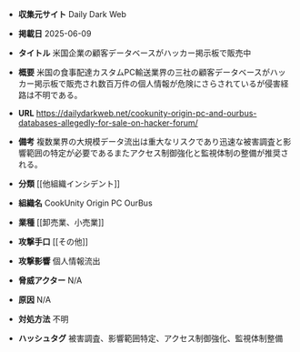 - **収集元サイト**
Daily Dark Web

- **掲載日**
2025-06-09

- **タイトル**
米国企業の顧客データベースがハッカー掲示板で販売中

- **概要**
米国の食事配達カスタムPC輸送業界の三社の顧客データベースがハッカー掲示板で販売され数百万件の個人情報が危険にさらされているが侵害経路は不明である。

- **URL**
https://dailydarkweb.net/cookunity-origin-pc-and-ourbus-databases-allegedly-for-sale-on-hacker-forum/

- **備考**
複数業界の大規模データ流出は重大なリスクであり迅速な被害調査と影響範囲の特定が必要であるまたアクセス制御強化と監視体制の整備が推奨される。

- **分類**
[[他組織インシデント]]

- **組織名**
CookUnity Origin PC OurBus

- **業種**
[[卸売業、小売業]]

- **攻撃手口**
[[その他]]

- **攻撃影響**
個人情報流出

- **脅威アクター**
N/A

- **原因**
N/A

- **対処方法**
不明

- **ハッシュタグ**
被害調査、影響範囲特定、アクセス制御強化、監視体制整備
